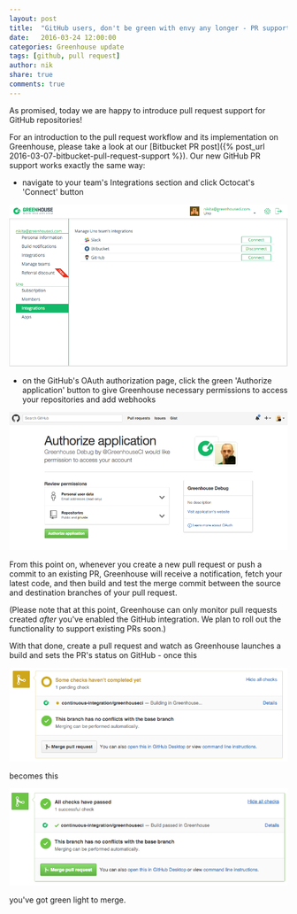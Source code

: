 ```yaml
---
layout: post
title:  "GitHub users, don't be green with envy any longer - PR support is here"
date:   2016-03-24 12:00:00
categories: Greenhouse update
tags: [github, pull request]
author: nik
share: true
comments: true
---
```


As promised, today we are happy to introduce pull request support for GitHub
repositories!

<!--more-->

For an introduction to the pull request workflow and its implementation on
Greenhouse, please take a look at our [Bitbucket PR post]({% post_url
2016-03-07-bitbucket-pull-request-support %}). Our new GitHub PR support works
exactly the same way:

- navigate to your team's Integrations section and click Octocat's 'Connect'
  button

![GitHub integration](/assets/github_pr-integrations_screen.png
"GitHub Integration")

- on the GitHub's OAuth authorization page, click the green 'Authorize
  application' button to give Greenhouse necessary permissions to access your
  repositories and add webhooks

![GitHub authorization](/assets/github_pr-github_authorization.png
"GitHub Authorization")

From this point on, whenever you create a new pull request or push a commit to
an existing PR, Greenhouse will receive a notification, fetch your latest code,
and then build and test the merge commit between the source and destination
branches of your pull request.

(Please note that at this point, Greenhouse can only monitor pull requests created
_after_ you've enabled the GitHub integration. We plan to roll out the
functionality to support existing PRs soon.)

With that done, create a pull request and watch as Greenhouse launches a
build and sets the PR's status on GitHub - once this

![GitHub in progress](/assets/github_pr-github_in_progress.png
"GitHub in progress")

becomes this

![GitHub success](/assets/github_pr-github_success.png
"GitHub success")

you've got green light to merge.
